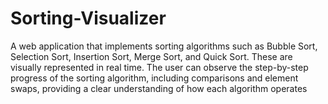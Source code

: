 # Sorting-Visualizer
A web application that implements sorting algorithms such as Bubble Sort, Selection Sort, Insertion Sort, Merge Sort, and Quick Sort. These are visually represented in real time. The user can observe the step-by-step progress of the sorting algorithm, including comparisons and element swaps, providing a clear understanding of how each algorithm operates
